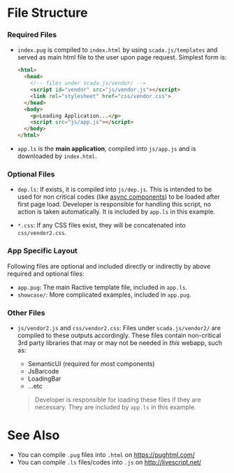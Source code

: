 # File Structure  

### Required Files

* `index.pug` is compiled to `index.html` by using `scada.js/templates` and served as main html file to the user upon page request. Simplest form is:

    ```html
    <html>
      <head>
        <!-- files under scada.js/vendor/ -->
        <script id="vendor" src="js/vendor.js"></script>
        <link rel="stylesheet" href="css/vendor.css"> 
      </head>
      <body>
        <p>Loading Application...</p>
        <script src="js/app.js"></script>
      </body>
    </html>
    ```

* `app.ls` is the **main application**, compiled into `js/app.js` and is downloaded by `index.html`.

### Optional Files

* `dep.ls`: If exists, it is compiled into `js/dep.js`. This is intended to be used for non critical codes (like [async components](https://github.com/ceremcem/ractive-synchronizer)) to be loaded after first page load. Developer is responsible for handling this script, no action is taken automatically. It is included by `app.ls` in this example.

* `*.css`: If any CSS files exist, they will be concatenated into `css/vendor2.css`.

### App Specific Layout

Following files are optional and included directly or indirectly by above required and optional files:

* `app.pug`: The main Ractive template file, included in `app.ls`.
* `showcase/`: More complicated examples, included in `app.pug`.

### Other Files 

* `js/vendor2.js` and `css/vendor2.css`: Files under `scada.js/vendor2/` are compiled to these outputs accordingly. These files contain non-critical 3rd party libraries that may or may not be needed in *this* webapp, such as: 
    * SemanticUI (required for most components) 
    * JsBarcode 
    * LoadingBar 
    * ...etc

  > Developer is responsible for loading these files if they are necessary. They are included by `app.ls` in this example.

# See Also 

* You can compile `.pug` files into `.html` on https://pughtml.com/
* You can compile `.ls` files/codes into `.js` on http://livescript.net/
